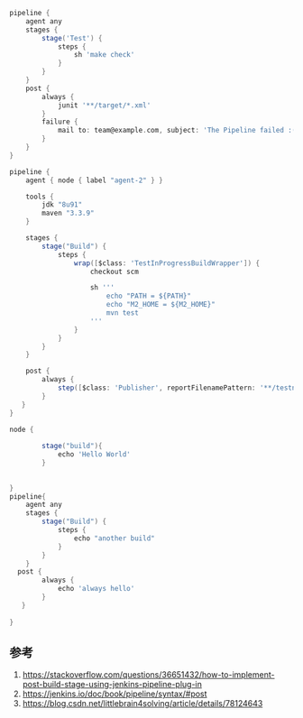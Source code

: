 ```groovy
pipeline {
    agent any
    stages {
        stage('Test') {
            steps {
                sh 'make check'
            }
        }
    }
    post {
        always {
            junit '**/target/*.xml'
        }
        failure {
            mail to: team@example.com, subject: 'The Pipeline failed :('
        }
    }
}
```

```groovy
pipeline {
    agent { node { label "agent-2" } }

    tools {
        jdk "8u91"
        maven "3.3.9"
    }

    stages {
        stage("Build") {
            steps {
                wrap([$class: 'TestInProgressBuildWrapper']) {
                    checkout scm

                    sh '''
                        echo "PATH = ${PATH}"
                        echo "M2_HOME = ${M2_HOME}"
                        mvn test
                    '''
                }
            }
        }
    }

    post {
        always {
            step([$class: 'Publisher', reportFilenamePattern: '**/testng-results.xml'])
        }
   }
}

```

```groovy
node {
    
        stage("build"){
            echo 'Hello World'
        }
    
 
}
pipeline{
    agent any
    stages {
        stage("Build") {
            steps {
                echo "another build"
            }
        }
    }
  post {
        always {
            echo 'always hello'
        }
   }
   
}
```


## 参考
1. https://stackoverflow.com/questions/36651432/how-to-implement-post-build-stage-using-jenkins-pipeline-plug-in
2. https://jenkins.io/doc/book/pipeline/syntax/#post
3. https://blog.csdn.net/littlebrain4solving/article/details/78124643